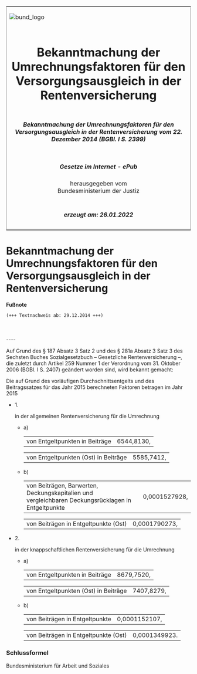 <span id="DECKBLATT.html"></span>

<table border="0" frame="border" width="100%">

<tr valign="top">

<td align="left">

![bund\_logo](BfJ_2021_Web_de_de.gif)

</td>

<td align="right">

 

</td>

</tr>

<tr align="center" valign="middle">

<td colspan="2">

# Bekanntmachung der Umrechnungsfaktoren für den Versorgungsausgleich in der Rentenversicherung

</td>

</tr>

<tr align="center" valign="middle">

<td colspan="2">

##### Bekanntmachung der Umrechnungsfaktoren für den Versorgungsausgleich in der Rentenversicherung vom 22. Dezember 2014 (BGBl. I S. 2399)

</td>

</tr>

<tr align="center" valign="middle">

<td colspan="2">

  
  

##### Gesetze im Internet - ePub  
  
herausgegeben vom  
Bundesministerium der Justiz

</td>

</tr>

<tr align="center" valign="bottom">

<td colspan="2">

  
  

##### erzeugt am: 26.01.2022

</td>

</tr>

</table>

<span id="BJNR239900014.html"></span>

# Bekanntmachung der Umrechnungsfaktoren für den Versorgungsausgleich in der Rentenversicherung

<div>

  
**Fußnote**

<div class="jnhtml">

<div>

<div class="jurAbsatz">

  

``` 
(+++ Textnachweis ab: 29.12.2014 +++)

 
```

</div>

</div>

</div>

</div>

<span id="BJNR239900014BJNE000100000.html"></span>

###   
\----

<div>

<div class="jnhtml">

<div>

<div class="jurAbsatz">

Auf Grund des § 187 Absatz 3 Satz 2 und des § 281a Absatz 3 Satz 3 des
Sechsten Buches Sozialgesetzbuch – Gesetzliche Rentenversicherung –, die
zuletzt durch Artikel 259 Nummer 1 der Verordnung vom 31. Oktober 2006
(BGBl. I S. 2407) geändert worden sind, wird bekannt gemacht:

</div>

<div class="jurAbsatz">

Die auf Grund des vorläufigen Durchschnittsentgelts und des
Beitragssatzes für das Jahr 2015 berechneten Faktoren betragen im Jahr
2015

  - 1\.
    
    <div>
    
    in der allgemeinen Rentenversicherung für die Umrechnung
    
      - a)
        
        <div>
        
        |                                |            |
        | :----------------------------- | ---------: |
        | von Entgeltpunkten in Beiträge | 6544,8130, |
        

        </div>
        
        <div>
        
        |                                      |            |
        | :----------------------------------- | ---------: |
        | von Entgeltpunkten (Ost) in Beiträge | 5585,7412, |
        

        </div>
    
      - b)
        
        <div>
        
        <table>
        <tbody>
        <tr class="odd">
        <td style="text-align: left;">von Beiträgen, Barwerten, Deckungskapitalien und<br />
        vergleichbaren Deckungsrücklagen in Entgeltpunkte</td>
        <td style="text-align: right;">0,0001527928,</td>
        </tr>
        </tbody>
        </table>
        
        </div>
        
        <div>
        
        |                                      |               |
        | :----------------------------------- | ------------: |
        | von Beiträgen in Entgeltpunkte (Ost) | 0,0001790273, |
        

        </div>
    
    </div>

  - 2\.
    
    <div>
    
    in der knappschaftlichen Rentenversicherung für die Umrechnung
    
      - a)
        
        <div>
        
        |                                |            |
        | :----------------------------- | ---------: |
        | von Entgeltpunkten in Beiträge | 8679,7520, |
        

        </div>
        
        <div>
        
        |                                      |            |
        | :----------------------------------- | ---------: |
        | von Entgeltpunkten (Ost) in Beiträge | 7407,8279, |
        

        </div>
    
      - b)
        
        <div>
        
        |                                |               |
        | :----------------------------- | ------------: |
        | von Beiträgen in Entgeltpunkte | 0,0001152107, |
        

        </div>
        
        <div>
        
        |                                      |               |
        | :----------------------------------- | ------------: |
        | von Beiträgen in Entgeltpunkte (Ost) | 0,0001349923. |
        

        </div>
    
    </div>

</div>

</div>

</div>

</div>

<span id="BJNR239900014BJNE000200000.html"></span>

### Schlussformel  

<div>

<div class="jnhtml">

<div>

<div class="jurAbsatz">

<span class="SP">Bundesministerium für Arbeit und Soziales</span>

</div>

</div>

</div>

</div>
